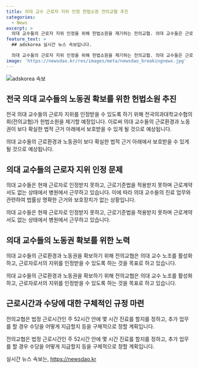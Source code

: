 ```yaml
---
title: 의대 교수 근로자 지위 인정 헌법소원 전의교협 추진
categories:
  - News
excerpt: >
  의대 교수들의 근로자 지위 인정을 위해 헌법소원을 제기하는 전의교협. 의대 교수들은 근로자로 인정받지 못하고 근로기준법 적용을 받지 못하는 상황으로, 김창수 회장은 동년발표로 이를 해결하고자 함. 소속 교수 40명으로 구성된 전의교협은 의대 교수들의 근로시간 및 수당 등을 구체적으로 정하고자 함. 지난해 아주대병원 교수들의 사례를 예로 들며, 의대 교수 노조의 활성화를 통해 진료에 대한 계약 관계를 정할 예정이라고 밝힘.
feature_text: >
  ## adskorea 실시간 뉴스 속보입니다.

  의대 교수들의 근로자 지위 인정을 위해 헌법소원을 제기하는 전의교협. 의대 교수들은 근로자로 인정받지 못하고 근로기준법 적용을 받지 못하는 상황으로, 김창수 회장은 동년발표로 이를 해결하고자 함. 소속 교수 40명으로 구성된 전의교협은 의대 교수들의 근로시간 및 수당 등을 구체적으로 정하고자 함. 지난해 아주대병원 교수들의 사례를 예로 들며, 의대 교수 노조의 활성화를 통해 진료에 대한 계약 관계를 정할 예정이라고 밝힘.
image: 'https://newsdao.kr/res/images/meta/newsdao_breakingnews.jpg'
---
```


<p><img src="https://newsdao.kr/res/images/meta/newsdao_breakingnews.jpg" alt="adskorea 속보" /></p>

<h2 data-ke-size="size26">전국 의대 교수들의 노동권 확보를 위한 헌법소원 추진</h2>

<p>전국 의대 교수들의 근로자 지위를 인정받을 수 있도록 하기 위해 전국의과대학교수협의회(전의교협)가 헌법소원을 제기할 예정입니다. 이로써 의대 교수들의 근로환경과 노동권이 보다 확실한 법적 근거 아래에서 보호받을 수 있게 될 것으로 예상됩니다. </p>

<p data-ke-size="size16">의대 교수들의 근로환경과 노동권이 보다 확실한 법적 근거 아래에서 보호받을 수 있게 될 것으로 예상됩니다.</p>

<h2 data-ke-size="size24">의대 교수들의 근로자 지위 인정 문제</h2>

<p>의대 교수들은 현재 근로자로 인정받지 못하고, 근로기준법을 적용받지 못하며 근로계약서도 없는 상태에서 병원에서 근무하고 있습니다. 이에 따라 의대 교수들의 진료 업무와 관련하여 법률상 명확한 근거와 보호장치가 없는 상황입니다.</p>

<p data-ke-size="size16">의대 교수들은 현재 근로자로 인정받지 못하고, 근로기준법을 적용받지 못하며 근로계약서도 없는 상태에서 병원에서 근무하고 있습니다.</p>

<h2 data-ke-size="size24">의대 교수들의 노동권 확보를 위한 노력</h2>

<p>의대 교수들의 근로환경과 노동권을 확보하기 위해 전의교협은 의대 교수 노조를 활성화하고, 근로자로서의 지위를 인정받을 수 있도록 하는 것을 목표로 하고 있습니다. </p>

<p data-ke-size="size16">의대 교수들의 근로환경과 노동권을 확보하기 위해 전의교협은 의대 교수 노조를 활성화하고, 근로자로서의 지위를 인정받을 수 있도록 하는 것을 목표로 하고 있습니다.</p>

<h2 data-ke-size="size24">근로시간과 수당에 대한 구체적인 규정 마련</h2>

<p>전의교협은 법정 근로시간인 주 52시간 안에 몇 시간 진료를 할지를 정하고, 추가 업무를 할 경우 수당을 어떻게 지급할지 등을 구체적으로 정할 계획입니다.</p>

<p data-ke-size="size16">전의교협은 법정 근로시간인 주 52시간 안에 몇 시간 진료를 할지를 정하고, 추가 업무를 할 경우 수당을 어떻게 지급할지 등을 구체적으로 정할 계획입니다.</p>
실시간 뉴스 속보는, <a href="https://newsdao.kr" rel="dofollow">https://newsdao.kr</a>


